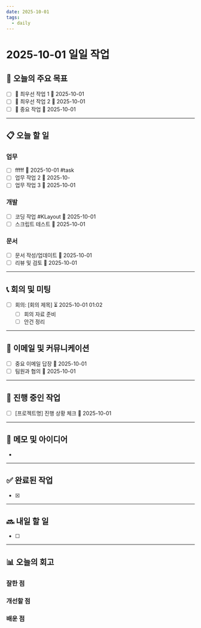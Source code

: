 ```yaml
---
date: 2025-10-01
tags:
  - daily
---
```


# 2025-10-01 일일 작업

## 🌅 오늘의 주요 목표

- [ ] 🔺 최우선 작업 1 📅 2025-10-01
- [ ] 🔺 최우선 작업 2 📅 2025-10-01
- [ ] 🔼 중요 작업 📅 2025-10-01

---

## 📋 오늘 할 일

### 업무
- [ ] fffff 📅 2025-10-01 #task
- [ ] 업무 작업 2 📅 2025-10- 
- [ ] 업무 작업 3 📅 2025-10-01

### 개발
- [ ] 코딩 작업 #KLayout 📅 2025-10-01
- [ ] 스크립트 테스트 📅 2025-10-01

### 문서
- [ ] 문서 작성/업데이트 📅 2025-10-01
- [ ] 리뷰 및 검토 📅 2025-10-01

---

## 📞 회의 및 미팅

- [ ] 회의: [회의 제목] ⏳ 2025-10-01 01:02
	- [ ] 회의 자료 준비
	- [ ] 안건 정리

---

## 📧 이메일 및 커뮤니케이션

- [ ] 중요 이메일 답장 📅 2025-10-01
- [ ] 팀원과 협의 📅 2025-10-01

---

## 🔄 진행 중인 작업

- [ ] [프로젝트명] 진행 상황 체크 📅 2025-10-01

---

## 📝 메모 및 아이디어

- 

---

## ✅ 완료된 작업

- [x] 

---

## 🔜 내일 할 일

- [ ] 

---

## 📊 오늘의 회고

### 잘한 점


### 개선할 점


### 배운 점

